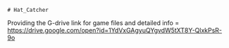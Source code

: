     # Hat_Catcher 
                      
Providing the G-drive link for game files and detailed info =  https://drive.google.com/open?id=1YdVxGAgyuQYgvdW5tXT8Y-QlxkPsR-9o                     
                   
